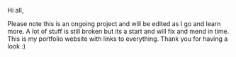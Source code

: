 Hi all,

Please note this is an ongoing project and will be edited as I go and learn more. A lot of stuff is still broken but its a start and will fix and mend in time. This is my portfolio website with links to everything. Thank you for having a look :)